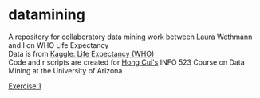# datamining
A repository for collaboratory data mining work between Laura Wethmann and I on WHO Life Expectancy  
Data is from [Kaggle: Life Expectancy (WHO)](https://www.kaggle.com/kumarajarshi/life-expectancy-who)  
Code and r scripts are created for [Hong Cui's](https://ischool.arizona.edu/people/hong-cui) INFO 523 Course on Data Mining at the University of Arizona



[Exercise 1](datamining/R-exercise-1.html)  

